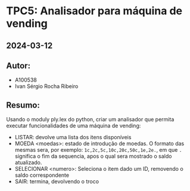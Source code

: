 # TPC5: Analisador para máquina de vending

## 2024-03-12

## Autor:
- A100538
- Ivan Sérgio Rocha Ribeiro

## Resumo:
Usando o moduly ply.lex do python, criar um analisador que permita executar funcionalidades de uma máquina de vending:

- LISTAR: devolve uma lista dos itens disponíveis
- MOEDA \<moedas\>: estado de introdução de moedas. O formato das mesmas sera, por exemplo: `1c,2c,5c,10c,20c,50c,1e,2e.`, em que `.` significa o fim da sequencia, apos o qual sera mostrado o saldo atualizado.
- SELECIONAR \<numero\>: Seleciona o item dado um ID, removendo o saldo correspondente
- SAIR: termina, devolvendo o troco
